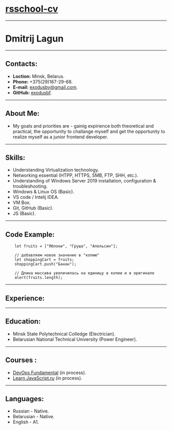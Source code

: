# [rsschool-cv](https://Exodusbf.github.io/rsschool-cv/cv)
---
# **Dmitrij Lagun**
---
## **Contacts:**
* **Loction:** Minsk, Belarus.
* **Phone:** +375(29)167-29-68.
* **E-mail:** exodusbv@gmail.com.
* **GitHub:** [exodusbf](https://github.com/Exodusbf).
---
## **About Me:** 
* My goals and priorities are - gainig expirience both theoretical and practical, the opportunity to challange myself and get the opportunity to realize myself as a junior frontend developer.
---
## **Skills:**
* Understanding Virtualization technology.
* Networking essential (HTPP, HTTPS, SMB, FTP, SHH, etc.).
* Understanding of Windows Server 2019 installation, configuration & troubleshooting.
* Windows & Linux OS (Basic).
* VS code / Intelij IDEA.
* VM Box.
* Git, GitHub (Basic).
* JS (Basic).
---
## **Code Example:**
        let fruits = ["Яблоки", "Груша", "Апельсин"];

        // добавляем новое значение в "копию"
        let shoppingCart = fruits;
        shoppingCart.push("Банан");

        // Длина массивa увеличилась на единицу в копии и в оригинале
        alert(fruits.length); 
---
## **Experience:**
---
## **Education:**
* Minsk State Polytechnical Colledge (Electrician).
* Belarusian National Technical University (Power Engineer).
---
## **Courses :**
* [DevOps Fundamental](https://learn.epam.com/detailsPage?id=b03595f5-89ac-41bf-a19d-8c395e2e1aec) (in process).
* [Learn JavaScript.ru](https://learn.javascript.ru/) (in process).
---
## **Languages:**
* Russian - Native.
* Belarusian - Native.
* English - A1.